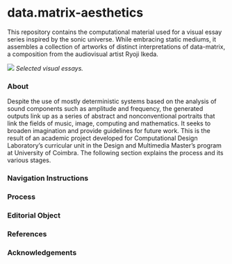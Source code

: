 # data.matrix-aesthetics
This repository contains the computational material used for a visual essay series inspired by the sonic universe. While embracing static mediums, it assembles a collection of artworks of distinct interpretations of data-matrix, a composition from the audiovisual artist Ryoji Ikeda.

![](/visual%20essays/gif.gif)
*Selected visual essays.*

### About

Despite the use of mostly deterministic systems based on the analysis of sound components such as amplitude and frequency, the generated outputs link up as a series of abstract and nonconventional portraits that link the fields of music, image, computing and mathematics. It seeks to broaden imagination and provide guidelines for future work. This is the result of an academic project developed for Computational Design Laboratory’s curricular unit in the Design and Multimedia Master’s program at University of Coimbra. The following section explains the process and its various stages.

### Navigation Instructions


### Process


### Editorial Object


### References


### Acknowledgements 








